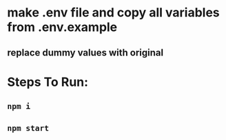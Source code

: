 # make .env file and copy all variables from .env.example 
## replace dummy values with original


# Steps To Run: 
## ```npm i```
## ```npm start```
